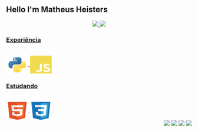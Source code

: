 ## Hello I'm Matheus Heisters

<div align="center">
  <a href="https://github.com/tksheisters">
  <img height="140em" src="https://github-readme-stats.vercel.app/api?username=tksheisters&show_icons=true&theme=monokai&include_all_commits=true&count_private=true"/>
  <img height="140em" src="https://github-readme-stats.vercel.app/api/top-langs/?username=tksheisters&layout=compact&langs_count=7&theme=monokai"/>
</div>
  
### Experiência
  
<div align="left" style="display: inline_block"><br>
  <img align="center" alt="Math-Python" height="50" width="60" src="https://raw.githubusercontent.com/devicons/devicon/master/icons/python/python-original.svg">
  <img align="center" alt="Math-Js" height="50" width="60" src="https://raw.githubusercontent.com/devicons/devicon/master/icons/javascript/javascript-plain.svg">
</div>
 
### Estudando
  
 <div align="left" style="display: inline_block"><br>
   <img align="center" alt="Math-HTML" height="50" width="60" src="https://raw.githubusercontent.com/devicons/devicon/master/icons/html5/html5-original.svg">
   <img align="center" alt="Math-CSS" height="50" width="60" src="https://raw.githubusercontent.com/devicons/devicon/master/icons/css3/css3-original.svg">
 </div>
  
<div align="right"> 
  <a href="https://www.instagram.com/matheus.heisters/" target="_blank"><img src="https://img.shields.io/badge/-Instagram-%23E4405F?style=for-the-badge&logo=instagram&logoColor=white" target="_blank"></a>
  <a href="https://www.facebook.com/theuzz.andre/" target="_blank"><img src="https://img.shields.io/badge/Facebook-1877F2?style=for-the-badge&logo=facebook&logoColor=white" target="blank"></a>
  <a href = "mailto:tksheisters@gmail.com"><img src="https://img.shields.io/badge/-Gmail-%23333?style=for-the-badge&logo=gmail&logoColor=white" target="_blank"></a>
  <a href="https://www.linkedin.com/in/matheus-heisters-107695158/" target="_blank"><img src="https://img.shields.io/badge/-LinkedIn-%230077B5?style=for-the-badge&logo=linkedin&logoColor=white" target="_blank"></a>   
